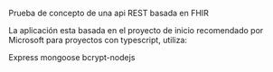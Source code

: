 Prueba de concepto de una api REST basada en FHIR

La aplicación esta basada en el proyecto de inicio recomendado por Microsoft
para proyectos con typescript, utiliza:

Express
mongoose
bcrypt-nodejs
